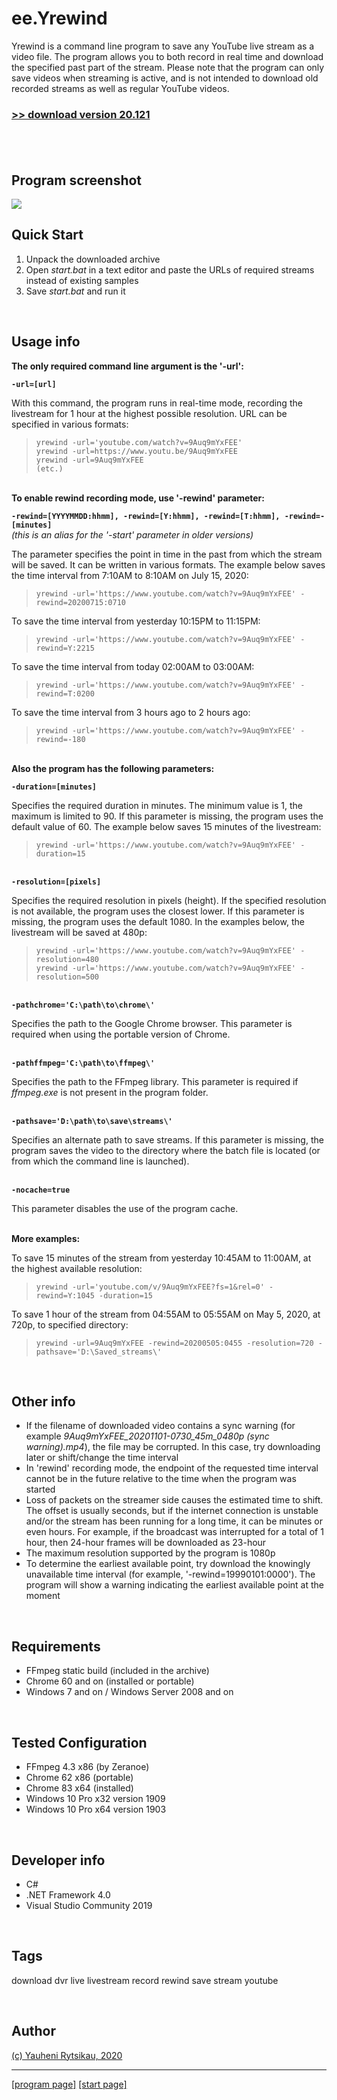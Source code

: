 # ee.Yrewind

Yrewind is a command line program to save any YouTube live stream as a video file. The program allows you to both record in real time and download the specified past part of the stream. Please note that the program can only save videos when streaming is active, and is not intended to download old recorded streams as well as regular YouTube videos.

### [>> download version 20.121](https://github.com/rytsikau/ee.yrewind/raw/main/ee.yrewind_20.121.zip)<br><br>

<br>

## Program screenshot

<img src='https://github.com/rytsikau/ee.yrewind/raw/main/screenshot.png'>

<br>

## Quick Start

1. Unpack the downloaded archive
2. Open *start.bat* in a text editor and paste the URLs of required streams instead of existing samples
3. Save *start.bat* and run it

<br>

## Usage info

**The only required command line argument is the '-url':**

**` -url=[url] `**

With this command, the program runs in real-time mode, recording the livestream for 1 hour at the highest possible resolution. URL can be specified in various formats:
>     yrewind -url='youtube.com/watch?v=9Auq9mYxFEE'
>     yrewind -url=https://www.youtu.be/9Auq9mYxFEE
>     yrewind -url=9Auq9mYxFEE
>     (etc.)


<br>**To enable rewind recording mode, use '-rewind' parameter:**

**` -rewind=[YYYYMMDD:hhmm], -rewind=[Y:hhmm], -rewind=[T:hhmm], -rewind=-[minutes] `**
<br>*(this is an alias for the '-start' parameter in older versions)*

The parameter specifies the point in time in the past from which the stream will be saved. It can be written in various formats. The example below saves the time interval from 7:10AM to 8:10AM on July 15, 2020:
>     yrewind -url='https://www.youtube.com/watch?v=9Auq9mYxFEE' -rewind=20200715:0710

To save the time interval from yesterday 10:15PM to 11:15PM:
>     yrewind -url='https://www.youtube.com/watch?v=9Auq9mYxFEE' -rewind=Y:2215

To save the time interval from today 02:00AM to 03:00AM:
>     yrewind -url='https://www.youtube.com/watch?v=9Auq9mYxFEE' -rewind=T:0200

To save the time interval from 3 hours ago to 2 hours ago:
>     yrewind -url='https://www.youtube.com/watch?v=9Auq9mYxFEE' -rewind=-180


<br>**Also the program has the following parameters:**

**` -duration=[minutes] `**

Specifies the required duration in minutes. The minimum value is 1, the maximum is limited to 90. If this parameter is missing, the program uses the default value of 60. The example below saves 15 minutes of the livestream:
>     yrewind -url='https://www.youtube.com/watch?v=9Auq9mYxFEE' -duration=15


<br>**` -resolution=[pixels] `**

Specifies the required resolution in pixels (height). If the specified resolution is not available, the program uses the closest lower. If this parameter is missing, the program uses the default 1080. In the examples below, the livestream will be saved at 480p:
>     yrewind -url='https://www.youtube.com/watch?v=9Auq9mYxFEE' -resolution=480
>     yrewind -url='https://www.youtube.com/watch?v=9Auq9mYxFEE' -resolution=500


<br>**` -pathchrome='C:\path\to\chrome\' `**

Specifies the path to the Google Chrome browser. This parameter is required when using the portable version of Chrome.


<br>**` -pathffmpeg='C:\path\to\ffmpeg\' `**

Specifies the path to the FFmpeg library. This parameter is required if *ffmpeg.exe* is not present in the program folder.


<br>**` -pathsave='D:\path\to\save\streams\' `**

Specifies an alternate path to save streams. If this parameter is missing, the program saves the video to the directory where the batch file is located (or from which the command line is launched).


<br>**` -nocache=true `**

This parameter disables the use of the program cache.


<br>**More examples:**

To save 15 minutes of the stream from yesterday 10:45AM to 11:00AM, at the highest available resolution:
>     yrewind -url='youtube.com/v/9Auq9mYxFEE?fs=1&rel=0' -rewind=Y:1045 -duration=15

To save 1 hour of the stream from 04:55AM to 05:55AM on May 5, 2020, at 720p, to specified directory:
>     yrewind -url=9Auq9mYxFEE -rewind=20200505:0455 -resolution=720 -pathsave='D:\Saved_streams\'

<br>

## Other info

* If the filename of downloaded video contains a sync warning (for example *9Auq9mYxFEE_20201101-0730_45m_0480p (sync warning).mp4*), the file may be corrupted. In this case, try downloading later or shift/change the time interval
* In 'rewind' recording mode, the endpoint of the requested time interval cannot be in the future relative to the time when the program was started
* Loss of packets on the streamer side causes the estimated time to shift. The offset is usually seconds, but if the internet connection is unstable and/or the stream has been running for a long time, it can be minutes or even hours. For example, if the broadcast was interrupted for a total of 1 hour, then 24-hour frames will be downloaded as 23-hour
* The maximum resolution supported by the program is 1080p
* To determine the earliest available point, try download the knowingly unavailable time interval (for example, '-rewind=19990101:0000'). The program will show a warning indicating the earliest available point at the moment

<br>

## Requirements

* FFmpeg static build (included in the archive)
* Chrome 60 and on (installed or portable)
* Windows 7 and on / Windows Server 2008 and on

<br>

## Tested Configuration

* FFmpeg 4.3 x86 (by Zeranoe)
* Chrome 62 x86 (portable)
* Chrome 83 x64 (installed)
* Windows 10 Pro x32 version 1909
* Windows 10 Pro x64 version 1903

<br>

## Developer info

* C#
* .NET Framework 4.0
* Visual Studio Community 2019

<br>

## Tags

download dvr live livestream record rewind save stream youtube

<br>

## Author

[(c) Yauheni Rytsikau, 2020](mailto:y.rytsikau@gmail.com)

---
[[program page]](https://rytsikau.github.io/ee.Yrewind) [[start page]](https://rytsikau.github.io)
